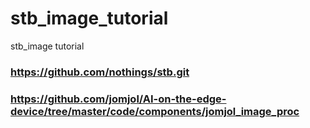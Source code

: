 # stb_image_tutorial
stb_image tutorial

### https://github.com/nothings/stb.git
### https://github.com/jomjol/AI-on-the-edge-device/tree/master/code/components/jomjol_image_proc
